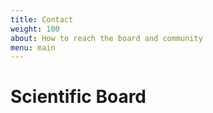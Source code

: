 ```yaml
---
title: Contact
weight: 100
about: How to reach the board and community
menu: main 
---
```


# Scientific Board

